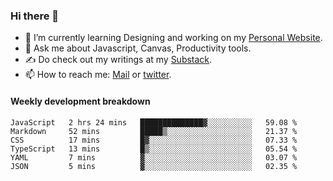 ### Hi there 👋

- 🌱 I’m currently learning Designing and working on my [Personal Website](https://kvaishak.com/).
- 💬 Ask me about Javascript, Canvas,  Productivity tools. 
- :writing_hand: Do check out my writings at my [Substack](https://kvaishak.substack.com/).
- 📫 How to reach me: [Mail](mailto:vaishak.kaippanchery@gmail.com) or [twitter](https://twitter.com/kvaishack).


#### Weekly development breakdown

<!--START_SECTION:waka-->

```text
JavaScript   2 hrs 24 mins   ██████████████▓░░░░░░░░░░   59.08 %
Markdown     52 mins         █████▒░░░░░░░░░░░░░░░░░░░   21.37 %
CSS          17 mins         █▓░░░░░░░░░░░░░░░░░░░░░░░   07.33 %
TypeScript   13 mins         █▒░░░░░░░░░░░░░░░░░░░░░░░   05.54 %
YAML         7 mins          ▓░░░░░░░░░░░░░░░░░░░░░░░░   03.07 %
JSON         5 mins          ▓░░░░░░░░░░░░░░░░░░░░░░░░   02.35 %
```

<!--END_SECTION:waka-->
